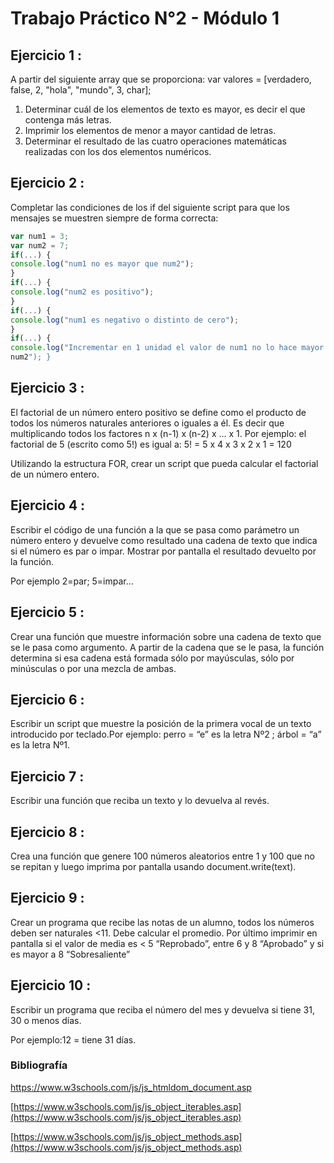 # Trabajo Práctico N°2 - Módulo 1 
## Ejercicio 1 :
A partir del siguiente array que se proporciona: var valores = [verdadero, false, 2, "hola",
"mundo", 3, char];
1. Determinar cuál de los elementos de texto es mayor, es decir el que contenga más
letras.
2. Imprimir los elementos de menor a mayor cantidad de letras.
3. Determinar el resultado de las cuatro operaciones matemáticas realizadas con los dos
elementos numéricos.
## Ejercicio 2 :
Completar las condiciones de los if del siguiente script para que los mensajes se muestren
siempre de forma correcta:
```javascript
var num1 = 3;
var num2 = 7;
if(...) {
console.log("num1 no es mayor que num2");
}
if(...) {
console.log("num2 es positivo");
}
if(...) {
console.log("num1 es negativo o distinto de cero");
}
if(...) {
console.log("Incrementar en 1 unidad el valor de num1 no lo hace mayor o igual que
num2"); }
```

## Ejercicio 3 :
El factorial de un número entero positivo se define como el producto de todos los números
naturales anteriores o iguales a él. Es decir que multiplicando todos los factores n x (n-1) x (n-2)
x ... x 1. Por ejemplo: el factorial de 5 (escrito como 5!) es igual a: 5! = 5 x 4 x 3 x 2 x 1 = 120

Utilizando la estructura FOR, crear un script que pueda calcular el factorial de un número
entero.
## Ejercicio 4 :
Escribir el código de una función a la que se pasa como parámetro un número entero y
devuelve como resultado una cadena de texto que indica si el número es par o impar. Mostrar por pantalla el resultado devuelto por la función.

Por ejemplo 2=par; 5=impar…

## Ejercicio 5 :
Crear una función que muestre información sobre una cadena de texto que se le pasa como
argumento. A partir de la cadena que se le pasa, la función determina si esa cadena está
formada sólo por mayúsculas, sólo por minúsculas o por una mezcla de ambas.


## Ejercicio 6 :
Escribir un script que muestre la posición de la primera vocal de un texto introducido por
teclado.Por ejemplo: perro = “e” es la letra Nº2 ; árbol = “a” es la letra Nº1.

## Ejercicio 7 :
Escribir una función que reciba un texto y lo devuelva al revés.

## Ejercicio 8 :
Crea una función que genere 100 números aleatorios entre 1 y 100 que no se repitan y luego imprima por pantalla usando document.write(text).

## Ejercicio 9 :
Crear un programa que recibe las notas de un alumno, todos los números deben ser naturales
<11. Debe calcular el promedio. Por último imprimir en pantalla si el valor de media es < 5
“Reprobado”, entre 6 y 8 “Aprobado” y si es mayor a 8 “Sobresaliente”
## Ejercicio 10 :
Escribir un programa que reciba el número del mes y devuelva si tiene 31, 30 o menos días.

Por ejemplo:12 = tiene 31 días.

### Bibliografía 

[https://www.w3schools.com/js/js_htmldom_document.asp
](https://www.w3schools.com/js/js_htmldom_document.asp
)

[https://www.w3schools.com/js/js_object_iterables.asp](https://www.w3schools.com/js/js_object_iterables.asp)

[https://www.w3schools.com/js/js_object_methods.asp](https://www.w3schools.com/js/js_object_methods.asp)


